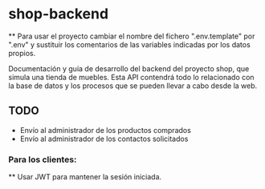 # shop-backend
** Para usar el proyecto cambiar el nombre del fichero ".env.template" por ".env" y sustituir los comentarios de las variables indicadas por los datos propios.

Documentación y guía de desarrollo del backend del proyecto shop, que simula una tienda de muebles. Esta API contendrá todo lo relacionado con la base de datos y los procesos que se pueden llevar a cabo desde la web.

## TODO
* Envío al administrador de los productos comprados
* Envío al administrador de los contactos solicitados

### Para los clientes:
** Usar JWT para mantener la sesión iniciada.

